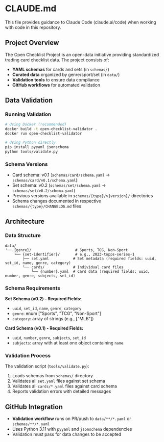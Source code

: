 # CLAUDE.md

This file provides guidance to Claude Code (claude.ai/code) when working with code in this repository.

## Project Overview

The Open Checklist Project is an open-data initiative providing standardized trading card checklist data. The project consists of:

- **YAML schemas** for cards and sets (in `schemas/`)
- **Curated data** organized by genre/sport/set (in `data/`)
- **Validation tools** to ensure data compliance
- **GitHub workflows** for automated validation

## Data Validation

### Running Validation

```bash
# Using Docker (recommended)
docker build -t open-checklist-validator .
docker run open-checklist-validator

# Using Python directly
pip install pyyaml jsonschema
python tools/validate.py
```

### Schema Versions

- Card schema: v0.1 (`schemas/card/schema.yaml` → `schemas/card/v0.1/schema.yaml`)
- Set schema: v0.2 (`schemas/set/schema.yaml` → `schemas/set/v0.2/schema.yaml`)
- Previous versions available in `schemas/{type}/v{version}/` directories
- Schema changes documented in respective `schemas/{type}/CHANGELOG.md` files

## Architecture

### Data Structure
```
data/
└── {genre}/                    # Sports, TCG, Non-Sport
    └── {set-identifier}/       # e.g., 2023-topps-series-1
        ├── set.yaml           # Set metadata (required fields: uuid, set_id, name, genre, category)
        └── cards/             # Individual card files
            └── {number}.yaml  # Card data (required fields: uuid, number, genre, subjects, set_id)
```

### Schema Requirements

**Set Schema (v0.2) - Required Fields:**
- `uuid`, `set_id`, `name`, `genre`, `category`
- `genre`: enum ["Sports", "TCG", "Non-Sport"]
- `category`: array of strings (e.g., ["MLB"])

**Card Schema (v0.1) - Required Fields:**
- `uuid`, `number`, `genre`, `subjects`, `set_id`
- `subjects`: array with at least one object containing `name`

### Validation Process

The validation script (`tools/validate.py`):
1. Loads schemas from `schemas/` directory
2. Validates all `set.yaml` files against set schema
3. Validates all `cards/*.yaml` files against card schema
4. Reports validation errors with detailed messages

## GitHub Integration

- **Validation workflow** runs on PR/push to `data/**/*.yaml` or `schemas/**/*.yaml`
- Uses Python 3.11 with `pyyaml` and `jsonschema` dependencies
- Validation must pass for data changes to be accepted